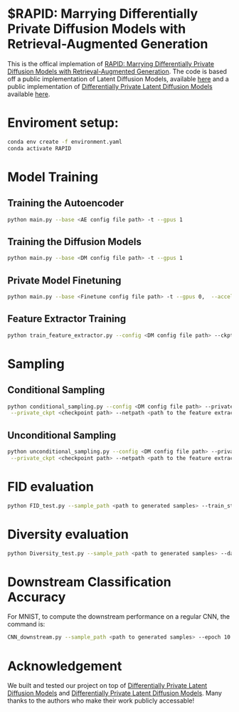 # $RAPID: Marrying Differentially Private Diffusion Models with Retrieval-Augmented Generation

This is the offical implemation of [RAPID: Marrying Differentially Private Diffusion Models with Retrieval-Augmented Generation](https://openreview.net/forum?id=uRcJ7n741M). The code is based off a public implementation of Latent Diffusion Models, available [here](https://github.com/CompVis/latent-diffusion) and a public implementation of [Differentially Private Latent Diffusion Models](https://openreview.net/pdf?id=FLOxzCa6DS) available [here](https://github.com/SaiyueLyu/DP-LDM).

# Enviroment setup:

```sh
conda env create -f environment.yaml
conda activate RAPID
```

# Model Training

## Training the Autoencoder
```bash
python main.py --base <AE config file path> -t --gpus 1
```

## Training the Diffusion Models
```bash
python main.py --base <DM config file path> -t --gpus 1
```

## Private Model Finetuning

```bash
python main.py --base <Finetune config file path> -t --gpus 0,  --accelerator gpu
```

## Feature Extractor Training
```bash
python train_feature_extractor.py --config <DM config file path> --ckpt <checkpoint path> --output <network output path> --epoch 50
```

# Sampling 
## Conditional Sampling
```bash
python conditional_sampling.py --config <DM config file path> --private_config <DM config file path> --ckpt <checkpoint path> \
 --private_ckpt <checkpoint path> --netpath <path to the feature extractor> --output <network output path> 

``` 

## Unconditional Sampling
```bash
python unconditional_sampling.py --config <DM config file path> --private_config <DM config file path> --ckpt <checkpoint path> \
 --private_ckpt <checkpoint path> --netpath <path to the feature extractor> --output <network output path> 
``` 

# FID evaluation
```bash
python FID_test.py --sample_path <path to generated samples> --train_stats_path <path to generated statistics on the reference set>
``` 

# Diversity evaluation
```bash
python Diversity_test.py --sample_path <path to generated samples> --data_config <config file path>
``` 

# Downstream Classification Accuracy
For MNIST, to compute the downstream performance on a regular CNN, the command is:
```bash
CNN_downstream.py --sample_path <path to generated samples> --epoch 10
```


# Acknowledgement
We built and tested our project on top of [Differentially Private Latent Diffusion Models](https://openreview.net/pdf?id=FLOxzCa6DS) and [Differentially Private Latent Diffusion Models](https://openreview.net/pdf?id=FLOxzCa6DS). Many thanks to the authors who make their work publicly accessable! 

